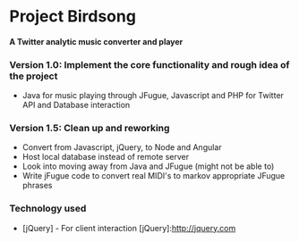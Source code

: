 # Project Birdsong
#### A Twitter analytic music converter and player


### Version 1.0: Implement the core functionality and rough idea of the project
* Java for music playing through JFugue, Javascript and PHP for Twitter API and Database interaction

### Version 1.5: Clean up and reworking
* Convert from Javascript, jQuery, to Node and Angular
* Host local database instead of remote server
* Look into moving away from Java and JFugue (might not be able to)
* Write jFugue code to convert real MIDI's to markov appropriate JFugue phrases
 
### Technology used
* [jQuery] - For client interaction
[jQuery]:http://jquery.com
